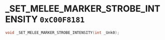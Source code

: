 # _SET_MELEE_MARKER_STROBE_INTENSITY `0xC00F8181`

```cpp
void _SET_MELEE_MARKER_STROBE_INTENSITY(int _Unk0);
```